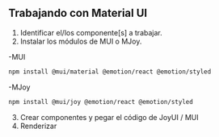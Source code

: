 ## Trabajando con Material UI

1. Identificar el/los componente[s] a trabajar.
2. Instalar los módulos de MUI o MJoy.

-MUI
```sh
npm install @mui/material @emotion/react @emotion/styled
```
-MJoy
```sh
npm install @mui/joy @emotion/react @emotion/styled
```
3. Crear componentes y pegar el código de JoyUI / MUI
4. Renderizar
